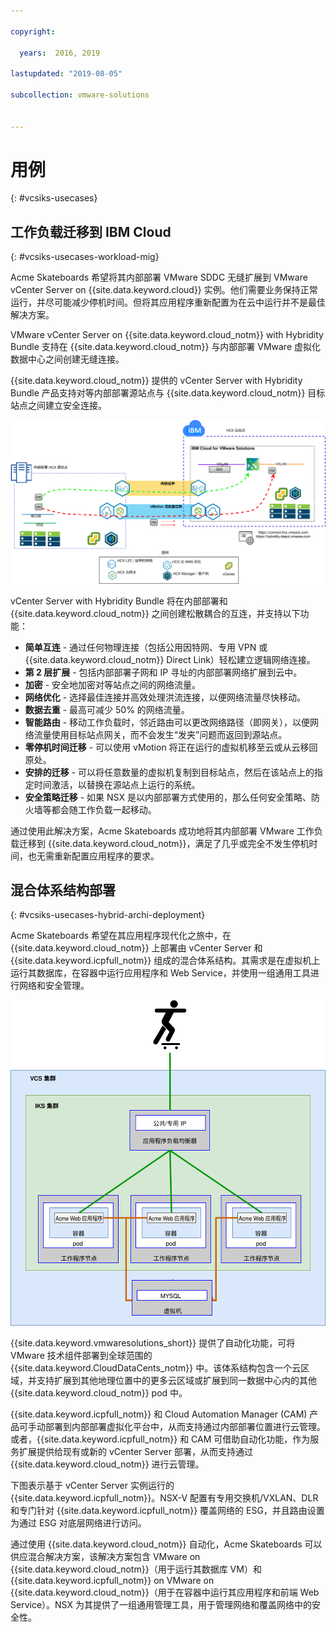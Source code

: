 ```yaml
---

copyright:

  years:  2016, 2019

lastupdated: "2019-08-05"

subcollection: vmware-solutions


---
```


# 用例
{: #vcsiks-usecases}

## 工作负载迁移到 IBM Cloud
{: #vcsiks-usecases-workload-mig}

Acme Skateboards 希望将其内部部署 VMware SDDC 无缝扩展到 VMware vCenter Server on {{site.data.keyword.cloud}} 实例。他们需要业务保持正常运行，并尽可能减少停机时间。但将其应用程序重新配置为在云中运行并不是最佳解决方案。

VMware vCenter Server on {{site.data.keyword.cloud_notm}} with Hybridity Bundle 支持在 {{site.data.keyword.cloud_notm}} 与内部部署 VMware 虚拟化数据中心之间创建无缝连接。

{{site.data.keyword.cloud_notm}} 提供的 vCenter Server with Hybridity Bundle 产品支持对等内部部署源站点与 {{site.data.keyword.cloud_notm}} 目标站点之间建立安全连接。

![VMware Hybrid Cloud Extension 服务](../../images/vcsiks-hcx.svg "VMware Hybrid Cloud Extension 服务")

vCenter Server with Hybridity Bundle 将在内部部署和 {{site.data.keyword.cloud_notm}} 之间创建松散耦合的互连，并支持以下功能：
- **简单互连** - 通过任何物理连接（包括公用因特网、专用 VPN 或 {{site.data.keyword.cloud_notm}} Direct Link）轻松建立逻辑网络连接。
- **第 2 层扩展** - 包括内部部署子网和 IP 寻址的内部部署网络扩展到云中。
- **加密** - 安全地加密对等站点之间的网络流量。
- **网络优化** - 选择最佳连接并高效处理洪流连接，以便网络流量尽快移动。
- **数据去重** - 最高可减少 50% 的网络流量。
- **智能路由** - 移动工作负载时，邻近路由可以更改网络路径（即网关），以便网络流量使用目标站点网关，而不会发生“发夹”问题而返回到源站点。
- **零停机时间迁移** - 可以使用 vMotion 将正在运行的虚拟机移至云或从云移回原处。
- **安排的迁移** - 可以将任意数量的虚拟机复制到目标站点，然后在该站点上的指定时间激活，以替换在源站点上运行的系统。
- **安全策略迁移** - 如果 NSX 是以内部部署方式使用的，那么任何安全策略、防火墙等都会随工作负载一起移动。

通过使用此解决方案，Acme Skateboards 成功地将其内部部署 VMware 工作负载迁移到 {{site.data.keyword.cloud_notm}}，满足了几乎或完全不发生停机时间，也无需重新配置应用程序的要求。

## 混合体系结构部署
{: #vcsiks-usecases-hybrid-archi-deployment}

Acme Skateboards 希望在其应用程序现代化之旅中，在 {{site.data.keyword.cloud_notm}} 上部署由 vCenter Server 和 {{site.data.keyword.icpfull_notm}} 组成的混合体系结构。其需求是在虚拟机上运行其数据库，在容器中运行应用程序和 Web Service，并使用一组通用工具进行网络和安全管理。

![Acme Skateboards 混合应用程序图](../../images/vcsiks-acme-app-arch.svg "Acme Skateboards 混合应用程序图")

{{site.data.keyword.vmwaresolutions_short}} 提供了自动化功能，可将 VMware 技术组件部署到全球范围的 {{site.data.keyword.CloudDataCents_notm}} 中。该体系结构包含一个云区域，并支持扩展到其他地理位置中的更多云区域或扩展到同一数据中心内的其他 {{site.data.keyword.cloud_notm}} pod 中。

{{site.data.keyword.icpfull_notm}} 和 Cloud Automation Manager (CAM) 产品可手动部署到内部部署虚拟化平台中，从而支持通过内部部署位置进行云管理。或者，{{site.data.keyword.icpfull_notm}} 和 CAM 可借助自动化功能，作为服务扩展提供给现有或新的 vCenter Server 部署，从而支持通过 {{site.data.keyword.cloud_notm}} 进行云管理。

下图表示基于 vCenter Server 实例运行的 {{site.data.keyword.icpfull_notm}}。NSX-V 配置有专用交换机/VXLAN、DLR 和专门针对 {{site.data.keyword.icpfull_notm}} 覆盖网络的 ESG，并且路由设置为通过 ESG 对底层网络进行访问。

通过使用 {{site.data.keyword.cloud_notm}} 自动化，Acme Skateboards 可以供应混合解决方案，该解决方案包含 VMware on {{site.data.keyword.cloud_notm}}（用于运行其数据库 VM）和 {{site.data.keyword.icpfull_notm}} on VMware on {{site.data.keyword.cloud_notm}}（用于在容器中运行其应用程序和前端 Web Service）。NSX 为其提供了一组通用管理工具，用于管理网络和覆盖网络中的安全性。
